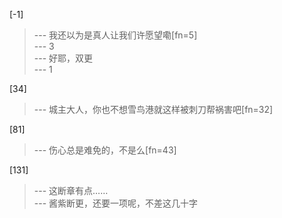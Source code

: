 
[-1] 
>--- 我还以为是真人让我们许愿望嘞[fn=5]<br>
>--- 3<br>
>--- 好耶，双更<br>
>--- 1<br>

[34] 
>--- 城主大人，你也不想雪鸟港就这样被刺刀帮祸害吧[fn=32]<br>

[81] 
>--- 伤心总是难免的，不是么[fn=43]<br>

[131] 
>--- 这断章有点……<br>
>--- 酱紫断更，还要一项呢，不差这几十字<br>

